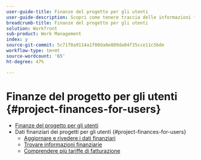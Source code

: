 ```yaml
---
user-guide-title: Finanze del progetto per gli utenti
user-guide-description: Scopri come tenere traccia delle informazioni finanziarie per i progetti, impostare tipi di costi e ricavi e sostituire le tariffe di fatturazione. Questo tutorial è progettato per gli utenti che terranno traccia dei dati finanziari relativi a un progetto.
breadcrumb-title: Finanze del progetto per gli utenti
solution: Workfront
sub-product: Work Management
index: y
source-git-commit: 5c71f8a9114a1f00da0e889da04f35cce11c5bde
workflow-type: tm+mt
source-wordcount: '65'
ht-degree: 47%

---
```




# Finanze del progetto per gli utenti {#project-finances-for-users}

+ [Finanze del progetto per gli utenti](overview.md)
+ Dati finanziari dei progetti per gli utenti {#project-finances-for-users}
   + [Aggiornare e rivedere i dati finanziari](update-and-review-finances.md)
   + [Trovare informazioni finanziarie](find-financial-information.md)
   + [Comprendere più tariffe di fatturazione](multiple-billing-rates.md)

